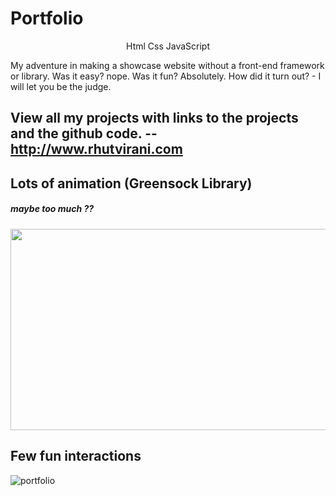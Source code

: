 # Portfolio
<p align="center"> Html Css JavaScript</p>
My adventure in making a showcase website without a front-end framework or library.
Was it easy? nope. 
Was it fun? Absolutely.
How did it turn out? - I will let you be the judge. 


## View all my projects with links to the projects and the github code. -- http://www.rhutvirani.com

## Lots of animation (Greensock Library)
##### maybe too much ??

<p align="center">
<img width=700 height=322 src="https://user-images.githubusercontent.com/19146537/65633464-3057b700-dfaa-11e9-9476-bf3bfc97ecdd.gif">
</p>


## Few fun interactions

![portfolio](https://user-images.githubusercontent.com/19146537/65633600-7dd42400-dfaa-11e9-8174-241f7aeafe37.png)



